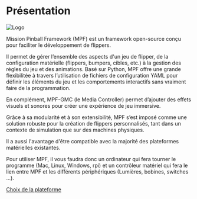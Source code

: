 # Présentation

![Logo](https://missionpinball.org/latest/images/mission-flag-header.png)

Mission Pinball Framework (MPF) est un framework open-source conçu pour faciliter le développement de flippers.

Il permet de gérer l’ensemble des aspects d'un jeu de flipper, de la configuration matérielle (flippers, bumpers, cibles, etc.) à la gestion des règles du jeu et des animations. Basé sur Python, MPF offre une grande flexibilitée à travers l’utilisation de fichiers de configuration YAML pour définir les éléments du jeu et les comportements interactifs sans vraiment faire de la programmation.

En complément, MPF-GMC (le Media Controller) permet d’ajouter des effets visuels et sonores pour créer une expérience de jeu immersive.

Grâce à sa modularité et à son extensibilité, MPF s’est imposé comme une solution robuste pour la création de flippers personnalisés, tant dans un contexte de simulation que sur des machines physiques.

Il a aussi l'avantage d'être compatible avec la majorité des plateformes matérielles existantes.

Pour utiliser MPF, il vous faudra donc un ordinateur qui fera tourner le programme (Mac, Linux, Windows, rpi) et un contrôleur matériel qui fera le lien entre MPF et les différents périphériques (Lumières, bobines, switches ...).

[Choix de la plateforme](Hardware.md)
